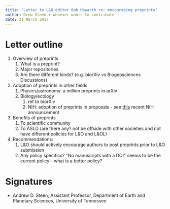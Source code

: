 ```yaml
---
title: "Letter to L&O editor Bob Howarth re: encouraging preprints"
author: Drew Steen + whoever wants to contribute
date: 21 March 2017
---
```


# Letter outline

1. Overview of preprints
    1. What is a preprint? 
    2. Major repositories
    3. Are there different kinds? (e.g. biorXiv vs Biogeosciences Discussions)
2. Adoption of preprints in other fields
    1. Physics/astronomy: a million preprints in arXiv
    2. Biology/ecology
        1. ref to biorXiv
        2. NIH: adoption of preprints in proposals - see [this](https://grants.nih.gov/grants/guide/notice-files/NOT-OD-17-050.html) recent NIH announcement
2. Benefits of preprints
    1. To scientific community
    2. To ASLO (are there any? not be offside with other societies and not have different policies for L&O and L&OL)
4. Recommendations: 
    1. L&O should actively encourage authors to post preprints prior to L&O submission
    2. Any policy specifics? "No manuscripts with a DOI" seems to be the current policy - what is a better policy?

# Signatures

* Andrew D. Steen, Assistant Professor, Department of Earth and Planetary Sciences, University of Tennessee


